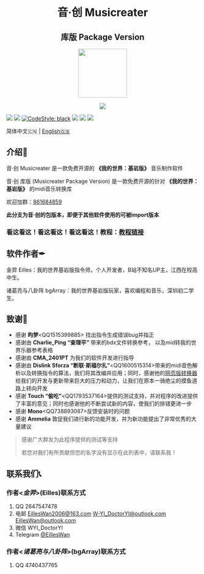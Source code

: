 <h1 align="center">音·创 Musicreater</h1>

<h2 align="center">库版 Package Version</h2>

<p align="center">
<img width="128" height="128" src="https://s1.ax1x.com/2022/05/06/Ouhghj.md.png" >
</p>

<p align="center">
<img src="https://forthebadge.com/images/badges/built-with-love.svg">
<p>

[![][Bilibili: 凌云金羿]](https://space.bilibili.com/397369002/)
[![][Bilibili: 诸葛亮与八卦阵]](https://space.bilibili.com/604072474) 
[![CodeStyle: black]](https://github.com/psf/black)
[![][python]](https://www.python.org/)
[![][license]](LICENSE)
[![][release]](../../releases)

简体中文🇨🇳 | [English🇬🇧](README_EN.md)

## 介绍🚀

音·创 Musicreater 是一款免费开源的 **《我的世界：基岩版》** 音乐制作软件

音·创 库版 (Musicreater Package Version) 是一款免费开源的针对 **《我的世界：基岩版》** 的midi音乐转换库

欢迎加群：[861684859](https://jq.qq.com/?_wv=1027&k=hpeRxrYr)

**此分支为音·创的包版本，即便于其他软件使用的可被import版本**

### **看这看这！看这看这！看这看这！教程：[教程链接](./docs/%E5%8A%9F%E8%83%BD%E4%BD%BF%E7%94%A8%E8%AF%B4%E6%98%8E.md)**

## 软件作者✒

金羿 Eilles：我的世界基岩版指令师，个人开发者，B站不知名UP主，江西在校高中生。

诸葛亮与八卦阵 bgArray：我的世界基岩版玩家，喜欢编程和音乐，深圳初二学生。



## 致谢🙏

- 感谢 **昀梦**\<QQ1515399885\> 找出指令生成错误bug并指正
- 感谢由 **Charlie_Ping “查理平”** 带来的bdx文件转换参考，
以及mid转我的世界乐器参考表格
- 感谢由 **CMA_2401PT** 为我们的软件开发进行指导
- 感谢由 **Dislink Sforza “断联·斯福尔扎”**\<QQ1600515314\>带来的midi音色解析以及转换指令的算法，我们将其改编并应用；同时，感谢他的[网页版转换器](https://dislink.github.io/midi2bdx/)给我们的开发与更新带来巨大的压力和动力，让我们在原本一骑绝尘的摸鱼道路上转向开发
- 感谢 **Touch “偷吃”**\<QQ1793537164\>提供的测试支持，并对程序的改进提供了丰富的意见；同时也感谢他的不断尝试新的内容，使我们的排错更进一步
- 感谢 **Mono**\<QQ738893087\>反馈安装时的问题
- 感谢 **Ammelia** 敦促我们进行新的功能开发，并为新功能提出了非常优秀的大量建议

> 感谢广大群友为此程序提供的测试等支持
>
> 若您对我们有所贡献但您的名字没有显示在此列表中，请联系我！

## 联系我们📞

### 作者\<*金羿*\>(Eilles)联系方式

1.  QQ       2647547478
2.  电邮      EillesWan2006@163.com W-YI_DoctorYI@outlook.com EillesWan@outlook.com
3.  微信      WYI_DoctorYI
4.  Telegram [@EillesWan](https://t.me/EillesWan)

### 作者\<*诸葛亮与八卦阵*\>(bgArray)联系方式

1.  QQ       4740437765



[Bilibili: 凌云金羿]: https://img.shields.io/badge/Bilibili-%E5%87%8C%E4%BA%91%E9%87%91%E7%BE%BF-00A1E7?style=for-the-badge
[Bilibili: 诸葛亮与八卦阵]: https://img.shields.io/badge/Bilibili-%E8%AF%B8%E8%91%9B%E4%BA%AE%E4%B8%8E%E5%85%AB%E5%8D%A6%E9%98%B5-00A1E7?style=for-the-badge
[CodeStyle: black]: https://img.shields.io/badge/code%20style-black-121110.svg?style=for-the-badge
[python]: https://img.shields.io/badge/python-3.6-AB70FF?style=for-the-badge
[release]: https://img.shields.io/github/v/release/EillesWan/Musicreater?style=for-the-badge
[license]: https://img.shields.io/badge/Licence-Apache-228B22?style=for-the-badge
